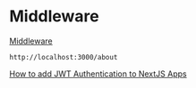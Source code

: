 # Middleware

[Middleware](https://nextjs.org/docs/advanced-features/middleware)

    http://localhost:3000/about

[How to add JWT Authentication to NextJS Apps](https://levelup.gitconnected.com/how-to-add-jwt-authentication-to-nextjs-apps-a0dc83bd257d)